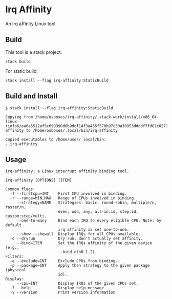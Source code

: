 Irq Affinity
============

An irq affinity Linux tool.

Build
-----

This tool is a stack project. 

`stack build`

For static build: 

`stack install --flag irq-affinity:StaticBuild`


Build and Install
-----------------

```
$ stack install --flag irq-affinity:StaticBuild

Copying from /home/osboxes/irq-affinity/.stack-work/install/x86_64-linux-tinfo6/ea6a5512af5c690390d6b9dcf14f3a435f578b97c30a30953ddddf7fd82c0277/9.2.5/bin/irq-affinity to /home/osboxes/.local/bin/irq-affinity

Copied executables to /home/user/.local/bin:
- irq-affinity

```

Usage
-----

```
irq-affinity: a Linux interrupt affinity binding tool.

irq-affinity [OPTIONS] [ITEM]

Common flags:
  -f --firstcpu=INT    First CPU involved in binding.
  -r --range=MIN,MAX   Range of CPUs involved in binding.
     --strategy=NAME   Strategies: basic, round-robin, multiple/n, raster/n,
                       even, odd, any, all-in:id, step:id, custom:step/multi.
     --one-to-many     Bind each IRQ to every eligible CPU. Note: by default
                       irq affinity is set one-to-one.
     --show --showall  Display IRQs for all CPUs available.
  -d --dryrun          Dry run, don't actually set affinity.
     --bind=ITEM       Set the IRQs affinity of the given device (e.g.,
                       --bind eth0 1 2).
Filters:
  -e --exclude=INT     Exclude CPUs from binding.
  -p --package=INT     Apply then strategy to the given package (physical
                       id).
Display:
     --cpu=INT         Display IRQs of the given CPUs set.
  -? --help            Display help message
  -V --version         Print version information
```
